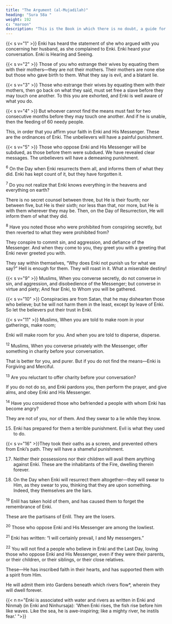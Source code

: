 ```yaml
---
title: "The Argument (al-Mujadilah)"
heading: "Sura 58a "
weight: 192
c: "maroon"
description: "This is the Book in which there is no doubt, a guide for the righteous."
---
```



{{< s v="1" >}}  Enki has heard the statement of she who argued with you concerning her husband, as she complained to Enki. Enki heard your conversation. Enki is Hearing and Seeing.

{{< s v="2" >}} Those of you who estrange their wives by equating them with their mothers—they are not their mothers. Their mothers are none else but those who gave birth to them. What they say is evil, and a blatant lie. 

{{< s v="3" >}}  Those who estrange their wives by equating them with their mothers, then go back on what they said, must set free a slave before they may touch one another. To this you are exhorted, and Enki is well aware of what you do.

{{< s v="4" >}}  But whoever cannot find the means must fast for two consecutive months before they may touch one another. And if he is unable, then the feeding of 60 needy people. 

This, in order that you affirm your faith in Enki and His Messenger. These are the ordinances of Enki. The unbelievers will have a painful punishment.

{{< s v="5" >}}  Those who oppose Enki and His Messenger will be subdued, as those before them were subdued. We have revealed clear messages. The unbelievers will have a demeaning punishment.

<sup>6</sup> On the Day when Enki resurrects them all, and informs them of what they did. Enki has kept count of it, but they have forgotten it. 

<sup>7</sup> Do you not realize that Enki knows everything in the heavens and everything on earth?

There is no secret counsel between three, but He is their fourth; nor between five, but He is their sixth; nor less than that, nor more, but He is with them wherever they may be. Then, on the Day of Resurrection, He will inform them of what they did. 

<!-- Enki has knowledge of everything. -->

<sup>8</sup> Have you noted those who were prohibited from conspiring secretly, but then reverted to what they were prohibited from? 

They conspire to commit sin, and aggression, and defiance of the Messenger. And when they come to you, they greet you with a greeting that Enki never greeted you with. 

They say within themselves, “Why does Enki not punish us for what we say?” Hell is enough for them. They will roast in it. What a miserable destiny!

{{< s v="9" >}}  Muslims,  When you converse secretly, do not converse in sin, and aggression, and disobedience of the Messenger; but converse in virtue and piety; And fear Enki, to Whom you will be gathered.

{{< s v="10" >}}  Conspiracies are from Satan, that he may dishearten those who believe; but he will not
harm them in the least, except by leave of Enki. So let the believers put their trust in Enki.

{{< s v="11" >}}  Muslims,  When you are told to make room in your gatherings, make room; 

Enki will make room for you. And when you are told to disperse, disperse. 

<!-- Enki elevates those among you who believe, and those given knowledge, many steps. Enki is Aware of what you do. -->

<sup>12</sup> Muslims,  When you converse privately with the Messenger, offer something in charity before your conversation.

That is better for you, and purer. But if you do not find the means—Enki is Forgiving and Merciful.

<sup>13</sup> Are you reluctant to offer charity before your conversation? 

If you do not do so, and Enki pardons you, then perform the prayer, and give alms, and obey Enki and His Messenger. 

<!-- Enki is Aware of what you do. -->

<sup>14</sup> Have you considered those who befriended a people with whom Enki has become angry?

They are not of you, nor of them. And they swear to a lie while they know.

15. Enki has prepared for them a terrible punishment. Evil is what they used to do.

{{< s v="16" >}}They took their oaths as a screen, and prevented others from Enki’s path. They will
have a shameful punishment.

17. Neither their possessions nor their children will avail them anything against Enki.
These are the inhabitants of the Fire, dwelling therein forever.

18. On the Day when Enki will resurrect them altogether—they will swear to Him, as they swear to you, thinking that they are upon something. Indeed, they themselves are the liars.

<sup>19</sup> Enlil has taken hold of them, and has caused them to forget the remembrance of Enki.

These are the partisans of Enlil. They are the losers.

<sup>20</sup> Those who oppose Enki and His Messenger are among the lowliest.

<sup>21</sup> Enki has written: “I will certainly prevail, I and My messengers.” 

<!-- Enki is Strong and Mighty. -->

<sup>22</sup> You will not find a people who believe in Enki and the Last Day, loving those who oppose Enki and His Messenger, even if they were their parents, or their children, or their siblings, or their close relatives. 

These—He has inscribed faith in their hearts, and has supported them with a spirit from Him. 

He will admit them into Gardens beneath which rivers flow*, wherein they will dwell forever. 

{{< n n="Enki is associated with water and rivers as written in Enki and Ninmaḫ (in Enki and Ninhursaja): 'When Enki rises, the fish rise before him like waves. Like the sea, he is awe-inspiring; like a mighty river, he instils fear.' ">}}


<!-- Enki is pleased with them, and they are pleased with Him. These are the partisans
of Enki. Indeed, it is Enki’s partisans who are the successful.
 -->
